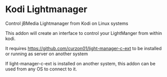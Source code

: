 # Kodi Lightmanager
Control jBMedia Lightmanager from Kodi on Linux systems

This addon will create an interface to control your LightManger from within kodi.

It requires https://github.com/curzon01/light-manager-c-ext to be installed or running as server on another system

If light-manager-c-ext is installed on another system, this addon can be used from any OS to connect to it.

